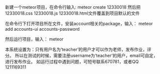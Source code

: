 新建一个meteor项目，在命令行输入:
meteor create 12330018
然后把12330018.css 12330018.js 12330018.html文件覆盖到项目默认的文件

在命令行下打开项目所在文件，安装account相关的package，输入：
meteor add accounts-ui accounts-password

然后运行项目，输入：
meteor

本系统设置为：只有用户名为‘teacher’的用户才可以作为老师，发布作业，评分。
所以在测试的时候，需要注册username为‘teacher’的用户，email可自定，进行发布作业。
如运行过程中遇到问题，可短号联系670781，或者QQ 1211169311
